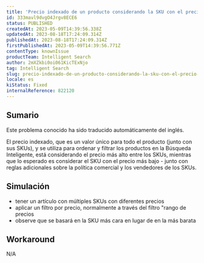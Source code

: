 ```yaml
---
title: 'Precio indexado de un producto considerando la SKU con el precio más alto en lugar del más bajo.'
id: 333mavl9dvgO4Jrgv8ECE6
status: PUBLISHED
createdAt: 2023-05-09T14:39:56.338Z
updatedAt: 2023-08-18T17:24:09.314Z
publishedAt: 2023-08-18T17:24:09.314Z
firstPublishedAt: 2023-05-09T14:39:56.771Z
contentType: knownIssue
productTeam: Intelligent Search
author: 2mXZkbi0oi061KicTExNjo
tag: Intelligent Search
slug: precio-indexado-de-un-producto-considerando-la-sku-con-el-precio-mas-alto-en-lugar-del-mas-bajo
locale: es
kiStatus: Fixed
internalReference: 822120
---
```


## Sumario

<div class="alert alert-info">
  <p>Este problema conocido ha sido traducido automáticamente del inglés.</p>
</div>


El precio indexado, que es un valor único para todo el producto (junto con sus SKUs), y se utiliza para ordenar y filtrar los productos en la Búsqueda Inteligente, está considerando el precio más alto entre los SKUs, mientras que lo esperado es considerar el SKU con el precio más bajo - junto con reglas adicionales sobre la política comercial y los vendedores de los SKUs.


##

## Simulación



- tener un artículo con múltiples SKUs con diferentes precios
- aplicar un filtro por precio, normalmente a través del filtro "rango de precios
- observe que se basará en la SKU más cara en lugar de en la más barata



## Workaround


N/A




